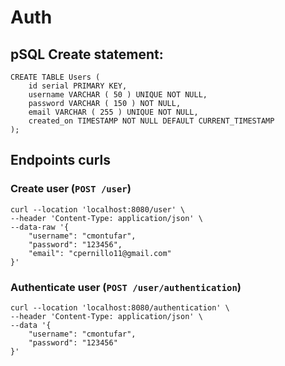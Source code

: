 # Auth

## pSQL Create statement:
```psql
CREATE TABLE Users (
    id serial PRIMARY KEY,
	username VARCHAR ( 50 ) UNIQUE NOT NULL,
	password VARCHAR ( 150 ) NOT NULL,
	email VARCHAR ( 255 ) UNIQUE NOT NULL,
	created_on TIMESTAMP NOT NULL DEFAULT CURRENT_TIMESTAMP
);
```

## Endpoints curls

### Create user (`POST /user`)
```
curl --location 'localhost:8080/user' \
--header 'Content-Type: application/json' \
--data-raw '{
    "username": "cmontufar",
    "password": "123456",
    "email": "cpernillo11@gmail.com"
}'
```

### Authenticate user (`POST /user/authentication`)
```
curl --location 'localhost:8080/authentication' \
--header 'Content-Type: application/json' \
--data '{
    "username": "cmontufar",
    "password": "123456"
}'
```

